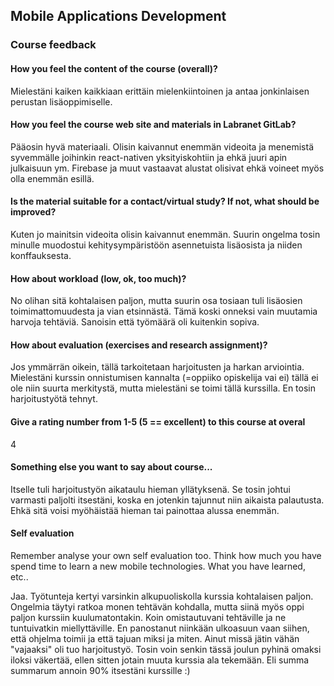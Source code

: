 ## Mobile Applications Development

### Course feedback

#### How you feel the content of the course (overall)?  

Mielestäni kaiken kaikkiaan erittäin mielenkiintoinen ja antaa jonkinlaisen perustan lisäoppimiselle.   

#### How you feel the course web site and materials in Labranet GitLab?  

Pääosin hyvä materiaali. Olisin kaivannut enemmän videoita ja menemistä syvemmälle joihinkin react-nativen yksityiskohtiin ja ehkä juuri apin julkaisuun ym. Firebase ja muut vastaavat alustat olisivat ehkä voineet myös olla enemmän esillä.   


#### Is the material suitable for a contact/virtual study? If not, what should be improved?  

Kuten jo mainitsin videoita olisin kaivannut enemmän. Suurin ongelma tosin minulle muodostui kehitysympäristöön asennetuista lisäosista ja niiden konffauksesta.  

#### How about workload (low, ok, too much)?  

No olihan sitä kohtalaisen paljon, mutta suurin osa tosiaan tuli lisäosien toimimattomuudesta ja vian etsinnästä. Tämä koski onneksi vain muutamia harvoja tehtäviä. Sanoisin että työmäärä oli kuitenkin sopiva.  

#### How about evaluation (exercises and research assignment)?  
Jos ymmärrän oikein, tällä tarkoitetaan harjoitusten ja harkan arviointia. Mielestäni kurssin onnistumisen kannalta (=oppiiko opiskelija vai ei) tällä ei ole niin suurta merkitystä, mutta mielestäni se toimi tällä kurssilla. En tosin harjoitustyötä tehnyt.  

#### Give a rating number from 1-5 (5 == excellent) to this course at overal  
4

#### Something else you want to say about course...  

Itselle tuli harjoitustyön aikataulu hieman yllätyksenä. Se tosin johtui varmasti paljolti itsestäni, koska en jotenkin tajunnut niin aikaista palautusta. Ehkä sitä voisi myöhäistää hieman tai painottaa alussa enemmän.  

#### Self evaluation  

Remember analyse your own self evaluation too. Think how much you have spend time to learn a new mobile technologies. What you have learned, etc..  

Jaa. Työtunteja kertyi varsinkin alkupuoliskolla kurssia kohtalaisen paljon. Ongelmia täytyi ratkoa monen tehtävän kohdalla, mutta siinä myös oppi paljon kurssiin kuulumatontakin. Koin omistautuvani tehtäville ja ne tuntuivatkin miellyttäville. En panostanut niinkään ulkoasuun vaan siihen, että ohjelma toimii ja että tajuan miksi ja miten. Ainut missä jätin vähän "vajaaksi" oli tuo harjoitustyö. Tosin voin senkin tässä joulun pyhinä omaksi iloksi väkertää, ellen sitten jotain muuta kurssia ala tekemään. Eli summa summarum annoin 90% itsestäni kurssille :) 

